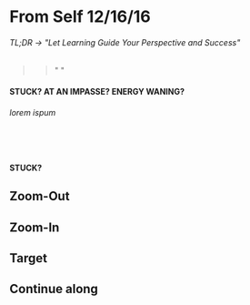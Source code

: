 
# From Self 12/16/16
######  TL;DR -> "Let Learning Guide Your Perspective and Success"

>> " "
>>


#### STUCK? AT AN IMPASSE? ENERGY WANING?

###### lorem ispum


```



```

#### STUCK?

## Zoom-Out



## Zoom-In



## Target



## Continue along
